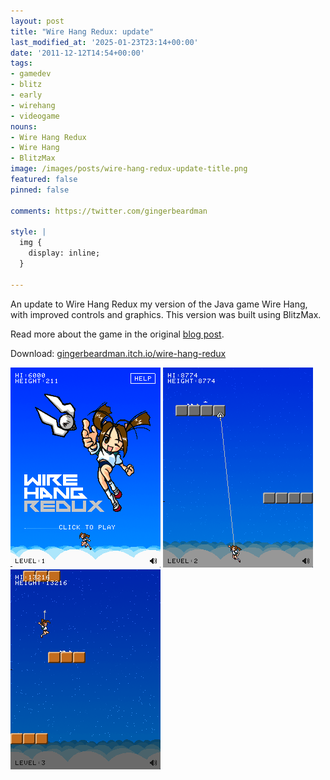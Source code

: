 ```yaml
---
layout: post
title: "Wire Hang Redux: update"
last_modified_at: '2025-01-23T23:14+00:00'
date: '2011-12-12T14:54+00:00'
tags:
- gamedev
- blitz
- early
- wirehang
- videogame
nouns:
- Wire Hang Redux
- Wire Hang
- BlitzMax
image: /images/posts/wire-hang-redux-update-title.png
featured: false
pinned: false

comments: https://twitter.com/gingerbeardman

style: |
  img {
    display: inline;
  }

---
```


An update to Wire Hang Redux my version of the Java game Wire Hang, with improved controls and graphics. This version was built using BlitzMax.

Read more about the game in the original [blog post](/2004/06/20/wire-hang-redux/).

Download: [gingerbeardman.itch.io/wire-hang-redux](https://gingerbeardman.itch.io/wire-hang-redux)

![IMG](/images/posts/wire-hang-redux-update-title.png)
![IMG](/images/posts/wire-hang-redux-update-clouds.png)
![IMG](/images/posts/wire-hang-redux-update-stars.png)
